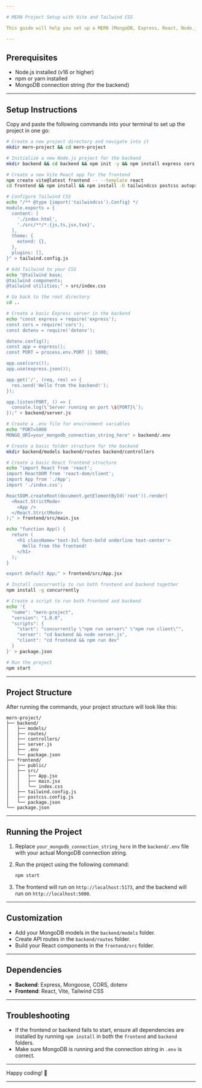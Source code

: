 ```yaml
---

# MERN Project Setup with Vite and Tailwind CSS

This guide will help you set up a MERN (MongoDB, Express, React, Node.js) project using Vite for the React frontend and Tailwind CSS for styling. Follow the steps below to get started.

---
```


## Prerequisites

- Node.js installed (v16 or higher)
- npm or yarn installed
- MongoDB connection string (for the backend)

---

## Setup Instructions

Copy and paste the following commands into your terminal to set up the project in one go:

```bash
# Create a new project directory and navigate into it
mkdir mern-project && cd mern-project

# Initialize a new Node.js project for the backend
mkdir backend && cd backend && npm init -y && npm install express cors mongoose dotenv && cd ..

# Create a new Vite React app for the frontend
npm create vite@latest frontend -- --template react
cd frontend && npm install && npm install -D tailwindcss postcss autoprefixer && npx tailwindcss init -p

# Configure Tailwind CSS
echo "/** @type {import('tailwindcss').Config} */
module.exports = {
  content: [
    './index.html',
    './src/**/*.{js,ts,jsx,tsx}',
  ],
  theme: {
    extend: {},
  },
  plugins: [],
}" > tailwind.config.js

# Add Tailwind to your CSS
echo "@tailwind base;
@tailwind components;
@tailwind utilities;" > src/index.css

# Go back to the root directory
cd ..

# Create a basic Express server in the backend
echo "const express = require('express');
const cors = require('cors');
const dotenv = require('dotenv');

dotenv.config();
const app = express();
const PORT = process.env.PORT || 5000;

app.use(cors());
app.use(express.json());

app.get('/', (req, res) => {
  res.send('Hello from the backend!');
});

app.listen(PORT, () => {
  console.log(\`Server running on port \${PORT}\`);
});" > backend/server.js

# Create a .env file for environment variables
echo "PORT=5000
MONGO_URI=your_mongodb_connection_string_here" > backend/.env

# Create a basic folder structure for the backend
mkdir backend/models backend/routes backend/controllers

# Create a basic React frontend structure
echo "import React from 'react';
import ReactDOM from 'react-dom/client';
import App from './App';
import './index.css';

ReactDOM.createRoot(document.getElementById('root')).render(
  <React.StrictMode>
    <App />
  </React.StrictMode>
);" > frontend/src/main.jsx

echo "function App() {
  return (
    <h1 className='text-3xl font-bold underline text-center'>
      Hello from the frontend!
    </h1>
  );
}

export default App;" > frontend/src/App.jsx

# Install concurrently to run both frontend and backend together
npm install -g concurrently

# Create a script to run both frontend and backend
echo '{
  "name": "mern-project",
  "version": "1.0.0",
  "scripts": {
    "start": "concurrently \"npm run server\" \"npm run client\"",
    "server": "cd backend && node server.js",
    "client": "cd frontend && npm run dev"
  }
}' > package.json

# Run the project
npm start
```

---

## Project Structure

After running the commands, your project structure will look like this:

```
mern-project/
├── backend/
│   ├── models/
│   ├── routes/
│   ├── controllers/
│   ├── server.js
│   ├── .env
│   └── package.json
├── frontend/
│   ├── public/
│   ├── src/
│   │   ├── App.jsx
│   │   ├── main.jsx
│   │   └── index.css
│   ├── tailwind.config.js
│   ├── postcss.config.js
│   └── package.json
└── package.json
```

---

## Running the Project

1. Replace `your_mongodb_connection_string_here` in the `backend/.env` file with your actual MongoDB connection string.
2. Run the project using the following command:

   ```bash
   npm start
   ```

3. The frontend will run on `http://localhost:5173`, and the backend will run on `http://localhost:5000`.

---

## Customization

- Add your MongoDB models in the `backend/models` folder.
- Create API routes in the `backend/routes` folder.
- Build your React components in the `frontend/src` folder.

---

## Dependencies

- **Backend**: Express, Mongoose, CORS, dotenv
- **Frontend**: React, Vite, Tailwind CSS

---

## Troubleshooting

- If the frontend or backend fails to start, ensure all dependencies are installed by running `npm install` in both the `frontend` and `backend` folders.
- Make sure MongoDB is running and the connection string in `.env` is correct.

---

Happy coding! 🚀

---
